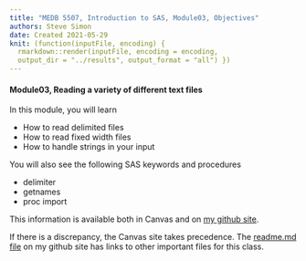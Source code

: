 ```yaml
---
title: "MEDB 5507, Introduction to SAS, Module03, Objectives"
authors: Steve Simon
date: Created 2021-05-29
knit: (function(inputFile, encoding) {
  rmarkdown::render(inputFile, encoding = encoding,
  output_dir = "../results", output_format = "all") }) 
---
```


#### Module03, Reading a variety of different text files

In this module, you will learn

+ How to read delimited files
+ How to read fixed width files
+ How to handle strings in your input

You will also see the following SAS keywords and procedures

+ delimiter
+ getnames
+ proc import

<!---my git--->
This information is available both in Canvas and on [my github site][thisf].

If there is a discrepancy, the Canvas site takes precedence. The [readme.md file][mygit] on my github site has links to other important files for this class.

[thisf]: https://github.com/pmean/introduction-to-sas/blob/master/modules/5507-03-objectives.md
[mygit]: https://github.com/pmean/introduction-to-sas/blob/master/README.md
<!---my git--->
